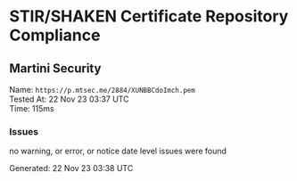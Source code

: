 # STIR/SHAKEN Certificate Repository Compliance

## Martini Security

Name: `https://p.mtsec.me/2884/XUNBBCdoImch.pem`\
Tested At: 22 Nov 23 03:37 UTC\
Time: 115ms

### Issues

no warning, or error, or notice date level issues were found

Generated: 22 Nov 23 03:38 UTC